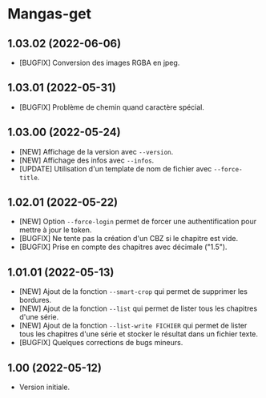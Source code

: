 # Mangas-get

## 1.03.02 (2022-06-06)
- [BUGFIX] Conversion des images RGBA en jpeg.

## 1.03.01 (2022-05-31)
- [BUGFIX] Problème de chemin quand caractère spécial.

## 1.03.00 (2022-05-24)
- [NEW] Affichage de la version avec `--version`. 
- [NEW] Affichage des infos avec `--infos`. 
- [UPDATE] Utilisation d'un template de nom de fichier avec `--force-title`.

## 1.02.01 (2022-05-22)
- [NEW] Option `--force-login` permet de forcer une authentification pour mettre à jour le token. 
- [BUGFIX] Ne tente pas la création d'un CBZ si le chapitre est vide.
- [BUGFIX] Prise en compte des chapitres avec décimale ("1.5").  

## 1.01.01 (2022-05-13)
- [NEW] Ajout de la fonction `--smart-crop` qui permet de supprimer les bordures.
- [NEW] Ajout de la fonction `--list` qui permet de lister tous les chapitres d'une série.
- [NEW] Ajout de la fonction `--list-write FICHIER` qui permet de lister tous les chapitres d'une série et stocker le résultat dans un fichier texte.
- [BUGFIX] Quelques corrections de bugs mineurs.

## 1.00 (2022-05-12)
- Version initiale.